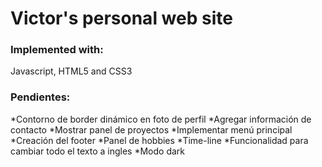 # Victor's personal web site

### Implemented with:

Javascript, HTML5 and CSS3

### Pendientes:

*Contorno de border dinámico en foto de perfil
*Agregar información de contacto
*Mostrar panel de proyectos
*Implementar menú principal
*Creación del footer
*Panel de hobbies
*Time-line
*Funcionalidad para cambiar todo el texto a ingles
*Modo dark
